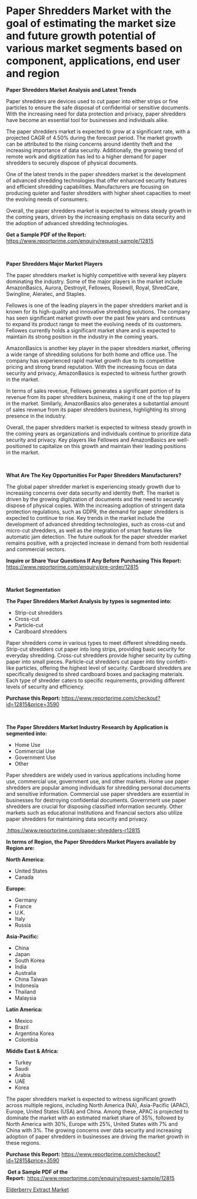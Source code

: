 <p><h1>Paper Shredders Market with the goal of estimating the market size and future growth potential of various market segments based on component, applications, end user and region</h1></p><p><strong>Paper Shredders Market Analysis and Latest Trends</strong></p>
<p><p>Paper shredders are devices used to cut paper into either strips or fine particles to ensure the safe disposal of confidential or sensitive documents. With the increasing need for data protection and privacy, paper shredders have become an essential tool for businesses and individuals alike.</p><p>The paper shredders market is expected to grow at a significant rate, with a projected CAGR of 4.50% during the forecast period. The market growth can be attributed to the rising concerns around identity theft and the increasing importance of data security. Additionally, the growing trend of remote work and digitization has led to a higher demand for paper shredders to securely dispose of physical documents.</p><p>One of the latest trends in the paper shredders market is the development of advanced shredding technologies that offer enhanced security features and efficient shredding capabilities. Manufacturers are focusing on producing quieter and faster shredders with higher sheet capacities to meet the evolving needs of consumers.</p><p>Overall, the paper shredders market is expected to witness steady growth in the coming years, driven by the increasing emphasis on data security and the adoption of advanced shredding technologies.</p></p>
<p><strong>Get a Sample PDF of the Report:&nbsp;</strong> <a href="https://www.reportprime.com/enquiry/request-sample/12815">https://www.reportprime.com/enquiry/request-sample/12815</a></p>
<p>&nbsp;</p>
<p><strong>Paper Shredders Major Market Players</strong></p>
<p><p>The paper shredders market is highly competitive with several key players dominating the industry. Some of the major players in the market include AmazonBasics, Aurora, Destroyit, Fellowes, Rosewill, Royal, ShredCare, Swingline, Aleratec, and Staples.</p><p>Fellowes is one of the leading players in the paper shredders market and is known for its high-quality and innovative shredding solutions. The company has seen significant market growth over the past few years and continues to expand its product range to meet the evolving needs of its customers. Fellowes currently holds a significant market share and is expected to maintain its strong position in the industry in the coming years.</p><p>AmazonBasics is another key player in the paper shredders market, offering a wide range of shredding solutions for both home and office use. The company has experienced rapid market growth due to its competitive pricing and strong brand reputation. With the increasing focus on data security and privacy, AmazonBasics is expected to witness further growth in the market.</p><p>In terms of sales revenue, Fellowes generates a significant portion of its revenue from its paper shredders business, making it one of the top players in the market. Similarly, AmazonBasics also generates a substantial amount of sales revenue from its paper shredders business, highlighting its strong presence in the industry.</p><p>Overall, the paper shredders market is expected to witness steady growth in the coming years as organizations and individuals continue to prioritize data security and privacy. Key players like Fellowes and AmazonBasics are well-positioned to capitalize on this growth and maintain their leading positions in the market.</p></p>
<p>&nbsp;</p>
<p><strong>What Are The Key Opportunities For Paper Shredders Manufacturers?</strong></p>
<p><p>The global paper shredder market is experiencing steady growth due to increasing concerns over data security and identity theft. The market is driven by the growing digitization of documents and the need to securely dispose of physical copies. With the increasing adoption of stringent data protection regulations, such as GDPR, the demand for paper shredders is expected to continue to rise. Key trends in the market include the development of advanced shredding technologies, such as cross-cut and micro-cut shredders, as well as the integration of smart features like automatic jam detection. The future outlook for the paper shredder market remains positive, with a projected increase in demand from both residential and commercial sectors.</p></p>
<p><strong>Inquire or Share Your Questions If Any Before Purchasing This Report:</strong> <a href="https://www.reportprime.com/enquiry/pre-order/12815">https://www.reportprime.com/enquiry/pre-order/12815</a></p>
<p>&nbsp;</p>
<p><strong>Market Segmentation</strong></p>
<p><strong>The Paper Shredders Market Analysis by types is segmented into:</strong></p>
<p><ul><li>Strip-cut shredders</li><li>Cross-cut</li><li>Particle-cut</li><li>Cardboard shredders</li></ul></p>
<p><p>Paper shredders come in various types to meet different shredding needs. Strip-cut shredders cut paper into long strips, providing basic security for everyday shredding. Cross-cut shredders provide higher security by cutting paper into small pieces. Particle-cut shredders cut paper into tiny confetti-like particles, offering the highest level of security. Cardboard shredders are specifically designed to shred cardboard boxes and packaging materials. Each type of shredder caters to specific requirements, providing different levels of security and efficiency.</p></p>
<p><strong>Purchase this Report:&nbsp;</strong><a href="https://www.reportprime.com/checkout?id=12815&price=3590">https://www.reportprime.com/checkout?id=12815&price=3590</a></p>
<p>&nbsp;</p>
<p><strong>The Paper Shredders Market Industry Research by Application is segmented into:</strong></p>
<p><ul><li>Home Use</li><li>Commercial Use</li><li>Government Use</li><li>Other</li></ul></p>
<p><p>Paper shredders are widely used in various applications including home use, commercial use, government use, and other markets. Home use paper shredders are popular among individuals for shredding personal documents and sensitive information. Commercial use paper shredders are essential in businesses for destroying confidential documents. Government use paper shredders are crucial for disposing classified information securely. Other markets such as educational institutions and financial sectors also utilize paper shredders for maintaining data security and privacy.</p></p>
<p><a href="https://www.reportprime.com/paper-shredders-r12815">&nbsp;https://www.reportprime.com/paper-shredders-r12815</a></p>
<p><strong>In terms of Region, the Paper Shredders Market Players available by Region are:</strong></p>
<p>
    <p> <strong> North America: </strong>
        <ul>
            <li>United States</li>
            <li>Canada</li>
        </ul>
        </p> 
    <p> <strong> Europe: </strong>
        <ul>
            <li>Germany</li>
            <li>France</li>
            <li>U.K.</li>
            <li>Italy</li>
            <li>Russia</li>
        </ul>
        </p> 
    <p> <strong> Asia-Pacific: </strong>
        <ul>
            <li>China</li>
            <li>Japan</li>
            <li>South Korea</li>
            <li>India</li>
            <li>Australia</li>
            <li>China Taiwan</li>
            <li>Indonesia</li>
            <li>Thailand</li>
            <li>Malaysia</li>
        </ul>
        </p> 
    <p> <strong> Latin America: </strong>
        <ul>
            <li>Mexico</li>
            <li>Brazil</li>
            <li>Argentina Korea</li>
            <li>Colombia</li>
        </ul>
        </p> 
    <p> <strong> Middle East & Africa: </strong>
        <ul>
            <li>Turkey</li>
            <li>Saudi</li>
            <li>Arabia</li>
            <li>UAE</li>
            <li>Korea</li>
        </ul>
    </p>
    </p>
<p><p>The paper shredders market is expected to witness significant growth across multiple regions, including North America (NA), Asia-Pacific (APAC), Europe, United States (USA) and China. Among these, APAC is projected to dominate the market with an estimated market share of 35%, followed by North America with 30%, Europe with 25%, United States with 7% and China with 3%. The growing concerns over data security and increasing adoption of paper shredders in businesses are driving the market growth in these regions.</p></p>
<p><strong>Purchase this Report: </strong><a href="https://www.reportprime.com/checkout?id=12815&price=3590">https://www.reportprime.com/checkout?id=12815&price=3590</a></p>
<p>&nbsp;<strong>Get a Sample PDF of the Report:&nbsp;&nbsp;</strong><a href="https://www.reportprime.com/enquiry/request-sample/12815">https://www.reportprime.com/enquiry/request-sample/12815</a></p>
<p><strong></strong></p>
<p><p><a href="https://simplistic-meeting-7ee.notion.site/Elderberry-Extract-Market-Size-and-Growth-Market-Segmentation-Regional-and-Country-Breakdowns-and-d67703f0207e476783fb9d0b1ad950fc">Elderberry Extract Market</a></p></p>